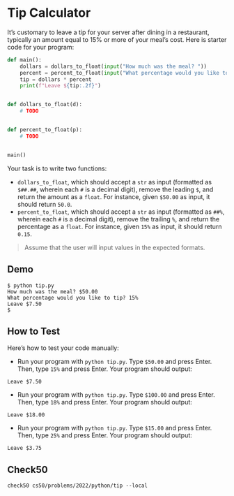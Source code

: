 # Tip Calculator

It’s customary to leave a tip for your server after dining in a restaurant, typically an amount equal to 15% or more of your meal’s cost. Here is starter code for your program:

```python
def main():
    dollars = dollars_to_float(input("How much was the meal? "))
    percent = percent_to_float(input("What percentage would you like to tip? "))
    tip = dollars * percent
    print(f"Leave ${tip:.2f}")


def dollars_to_float(d):
    # TODO


def percent_to_float(p):
    # TODO


main()
```
Your task is to write two functions:
- `dollars_to_float`, which should accept a `str` as input (formatted as `$##.##`, wherein each `#` is a decimal digit), remove the leading `$`, and return the amount as a `float`. For instance, given `$50.00` as input, it should return `50.0`.
- `percent_to_float`, which should accept a `str` as input (formatted as `##%`, wherein each `#` is a decimal digit), remove the trailing `%`, and return the percentage as a `float`. For instance, given `15%` as input, it should return `0.15`.

> Assume that the user will input values in the expected formats.

## Demo
```
$ python tip.py                                                                 
How much was the meal? $50.00                                                   
What percentage would you like to tip? 15%                                      
Leave $7.50                                                                     
$
```

## How to Test
Here’s how to test your code manually:

- Run your program with `python tip.py`. Type `$50.00` and press Enter. Then, type `15%` and press Enter. Your program should output:
```
Leave $7.50
```
- Run your program with `python tip.py`. Type `$100.00` and press Enter. Then, type `18%` and press Enter. Your program should output:
```
Leave $18.00
```
- Run your program with `python tip.py`. Type `$15.00` and press Enter. Then, type `25%` and press Enter. Your program should output:
```
Leave $3.75
```

## Check50
```
check50 cs50/problems/2022/python/tip --local
```